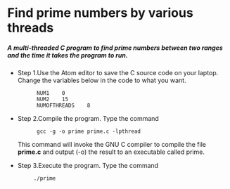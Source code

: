 # Find prime numbers by various threads

##### A multi-threaded C program to find prime numbers between two ranges and the time it takes the program to run.


* Step 1.Use the Atom editor to save the C source code on your laptop. Change the variables below in the code to what you want.
                         
            NUM1    0
            NUM2    15
            NUMOFTHREADS    8
                         
* Step 2.Compile the program. Type the command 

            gcc -g -o prime prime.c -lpthread

    This command will invoke the GNU C compiler to compile the file **prime.c** and output (-o) the result to an executable called prime.

*  Step 3.Execute the program. Type the command

            ./prime 
